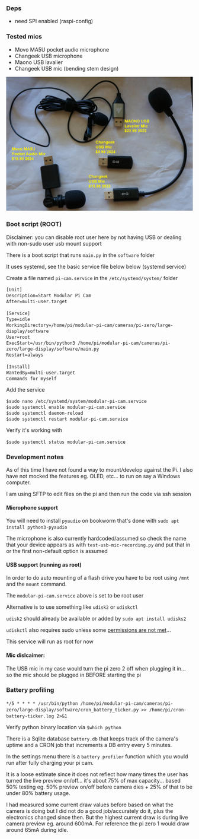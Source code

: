 ### Deps

- need SPI enabled (raspi-config)

### Tested mics

* Movo MA5U pocket audio microphone
* Changeek USB microphone
* Maono USB lavalier
* Changeek USB mic (bending stem design)

<img src="./annotated-mics.png"/>

### Boot script (ROOT)

Disclaimer: you can disable root user here by not having USB or dealing with non-sudo user usb mount support

There is a boot script that runs `main.py` in the `software` folder

It uses systemd, see the basic service file below below (systemd service)

Create a file named `pi-cam.service` in the `/etc/systemd/system/` folder

```
[Unit]
Description=Start Modular Pi Cam
After=multi-user.target

[Service]
Type=idle
WorkingDirectory=/home/pi/modular-pi-cam/cameras/pi-zero/large-display/software
User=root
ExecStart=/usr/bin/python3 /home/pi/modular-pi-cam/cameras/pi-zero/large-display/software/main.py
Restart=always

[Install]
WantedBy=multi-user.target
Commands for myself
```

Add the service

```
$sudo nano /etc/systemd/system/modular-pi-cam.service
$sudo systemctl enable modular-pi-cam.service
$sudo systemctl daemon-reload
$sudo systemctl restart modular-pi-cam.service
```

Verify it's working with

`$sudo systemctl status modular-pi-cam.service`

### Development notes

As of this time I have not found a way to mount/develop against the Pi. I also have not mocked the features eg. OLED, etc... to run on say a Windows computer.

I am using SFTP to edit files on the pi and then run the code via ssh session

#### Microphone support

You will need to install `pyaudio` on bookworm that's done with `sudo apt install python3-pyaudio`

The microphone is also currently hardcoded/assumed so check the name that your device appears as with `test-usb-mic-recording.py` and put that in or the first non-default option is assumed

#### USB support (running as root)

In order to do auto mounting of a flash drive you have to be root using `/mnt` and the `mount` command.

The `modular-pi-cam.service` above is set to be root user

Alternative is to use something like `udisk2` or `udiskctl`

`udisk2` should already be available or added by `sudo apt install udisks2`

`udiskctl` also requires sudo unless some [permissions are not met]('https://unix.stackexchange.com/a/738504/133821')...

This service will run as root for now

#### Mic dislcaimer:

The USB mic in my case would turn the pi zero 2 off when plugging it in... so the mic should be plugged in BEFORE starting the pi

### Battery profiling

`*/5 * * * * /usr/bin/python /home/pi/modular-pi-cam/cameras/pi-zero/large-display/software/cron_battery_ticker.py >> /home/pi/cron-battery-ticker.log 2>&1`

Verify python binary location via `$which python`

There is a Sqlite database `battery.db` that keeps track of the camera's uptime and a CRON job that increments a DB entry every 5 minutes.

In the settings menu there is a `battery profiler` function which you would run after fully charging your pi cam.

It is a loose estimate since it does not reflect how many times the user has turned the live preview on/off... it's about 75% of max capacity... based 50% testing eg. 50% preview on/off before camera dies + 25% of that to be under 80% battery usage.

I had measured some current draw values before based on what the camera is doing but I did not do a good job/accurately do it, plus the electronics changed since then. But the highest current draw is during live camera preview eg. around 600mA. For reference the pi zero 1 would draw around 65mA during idle.
